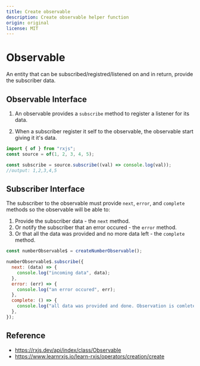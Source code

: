 ```yaml
---
title: Create observable
description: Create observable helper function
origin: original
license: MIT
---
```


# Observable

An entity that can be subscribed/registred/listened on and in return, provide the subscriber data.

## Observable Interface

1. An observable provides a `subscribe` method to register a listener for its data.

2. When a subscriber register it self to the observable, the observable start giving it it's data.

```js
import { of } from "rxjs";
const source = of(1, 2, 3, 4, 5);

const subscribe = source.subscribe((val) => console.log(val));
//output: 1,2,3,4,5
```

## Subscriber Interface

The subscriber to the observable must provide `next`, `error`, and `complete` methods so the observable will be able to:

1. Provide the subscriber data - the `next` method.
2. Or notify the subscriber that an error occured - the `error` method.
3. Or that all the data was provided and no more data left - the `complete` method.

```js
const numberObservable$ = createNumberObservable();

numberObservable$.subscribe({
  next: (data) => {
    console.log("incoming data", data);
  },
  error: (err) => {
    console.log("an error occured", err);
  },
  complete: () => {
    console.log("all data was provided and done. Observation is comlete");
  },
});
```

## Reference

- https://rxjs.dev/api/index/class/Observable
- https://www.learnrxjs.io/learn-rxjs/operators/creation/create
